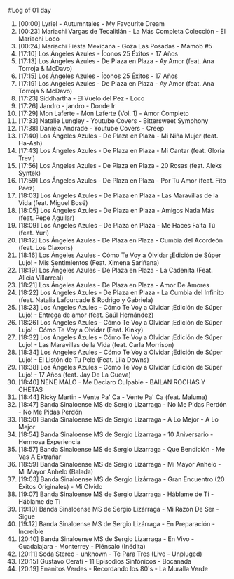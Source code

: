 #Log of 01 day

1. [00:00] Lyriel - Autumntales - My Favourite Dream
1. [00:23] Mariachi Vargas de Tecalitlán - La Más Completa Colección - El Mariachi Loco
1. [00:24] Mariachi Fiesta Mexicana - Goza Las Posadas - Mamob #5
1. [17:10] Los Ángeles Azules - Íconos 25 Éxitos - 17 Años
1. [17:13] Los Ángeles Azules - De Plaza en Plaza - Ay Amor (feat. Ana Torroja & McDavo)
1. [17:15] Los Ángeles Azules - Íconos 25 Éxitos - 17 Años
1. [17:19] Los Ángeles Azules - De Plaza en Plaza - Ay Amor (feat. Ana Torroja & McDavo)
1. [17:23] Siddhartha - El Vuelo del Pez - Loco
1. [17:26] Jandro - jandro - Donde Ir
1. [17:29] Mon Laferte - Mon Laferte (Vol. 1) - Amor Completo
1. [17:33] Natalie Lungley - Youtube Covers - Bittersweet Symphony
1. [17:38] Daniela Andrade - Youtube Covers - Creep
1. [17:40] Los Ángeles Azules - De Plaza en Plaza - Mi Niña Mujer (feat. Ha-Ash)
1. [17:43] Los Ángeles Azules - De Plaza en Plaza - Mi Cantar (feat. Gloria Trevi)
1. [17:56] Los Ángeles Azules - De Plaza en Plaza - 20 Rosas (feat. Aleks Syntek)
1. [17:59] Los Ángeles Azules - De Plaza en Plaza - Por Tu Amor (feat. Fito Paez)
1. [18:03] Los Ángeles Azules - De Plaza en Plaza - Las Maravillas de la Vida (feat. Miguel Bosé)
1. [18:05] Los Ángeles Azules - De Plaza en Plaza - Amigos Nada Más (feat. Pepe Aguilar)
1. [18:09] Los Ángeles Azules - De Plaza en Plaza - Me Haces Falta Tú (feat. Yuri)
1. [18:12] Los Ángeles Azules - De Plaza en Plaza - Cumbia del Acordeón (feat. Los Claxons)
1. [18:16] Los Ángeles Azules - Cómo Te Voy a Olvidar ¡Edición de Súper Lujo! - Mis Sentimientos (Feat. Ximena Sariñana)
1. [18:19] Los Ángeles Azules - De Plaza en Plaza - La Cadenita (Feat. Alicia Villarreal)
1. [18:21] Los Ángeles Azules - De Plaza en Plaza - Amor De Amores
1. [18:22] Los Ángeles Azules - De Plaza en Plaza - La Cumbia del Infinito (feat. Natalia Lafourcade & Rodrigo y Gabriela)
1. [18:23] Los Ángeles Azules - Cómo Te Voy a Olvidar ¡Edición de Súper Lujo! - Entrega de amor (feat. Saúl Hernández)
1. [18:26] Los Ángeles Azules - Cómo Te Voy a Olvidar ¡Edición de Súper Lujo! - Cómo Te Voy a Olvidar (Feat. Kinky)
1. [18:32] Los Ángeles Azules - Cómo Te Voy a Olvidar ¡Edición de Súper Lujo! - Las Maravillas de la Vida (feat. Carla Morrison)
1. [18:34] Los Ángeles Azules - Cómo Te Voy a Olvidar ¡Edición de Súper Lujo! - El Listón de Tu Pelo (Feat. Lila Downs)
1. [18:38] Los Ángeles Azules - Cómo Te Voy a Olvidar ¡Edición de Súper Lujo! - 17 Años (feat. Jay De La Cueva)
1. [18:40] NENE MALO - Me Declaro Culpable - BAILAN ROCHAS Y CHETAS
1. [18:44] Ricky Martin - Vente Pa' Ca - Vente Pa' Ca (feat. Maluma)
1. [18:47] Banda Sinaloense MS de Sergio Lizarraga - No Me Pidas Perdón - No Me Pidas Perdón
1. [18:50] Banda Sinaloense MS de Sergio Lizarraga - A Lo Mejor - A Lo Mejor
1. [18:54] Banda Sinaloense MS de Sergio Lizarraga - 10 Aniversario - Hermosa Experiencia
1. [18:57] Banda Sinaloense MS de Sergio Lizarraga - Que Bendición - Me Vas A Extrañar
1. [18:59] Banda Sinaloense MS de Sergio Lizárraga - Mi Mayor Anhelo - Mi Mayor Anhelo (Balada)
1. [19:03] Banda Sinaloense MS de Sergio Lizárraga - Gran Encuentro (20 Éxitos Originales) - Mi Olvido
1. [19:07] Banda Sinaloense MS de Sergio Lizarraga - Háblame de Ti - Háblame de Ti
1. [19:10] Banda Sinaloense MS de Sergio Lizárraga - Mi Razón De Ser - Sigue
1. [19:12] Banda Sinaloense MS de Sergio Lizárraga - En Preparación - Increíble
1. [20:10] Banda Sinaloense MS de Sergio Lizarraga - En Vivo - Guadalajara - Monterrey - Piénsalo (Inédita)
1. [20:11] Soda Stereo - unknown - Te Para Tres (Live - Unpluged)
1. [20:15] Gustavo Cerati - 11 Episodios Sinfónicos - Bocanada
1. [20:19] Enanitos Verdes - Recordando los 80's - La Muralla Verde
